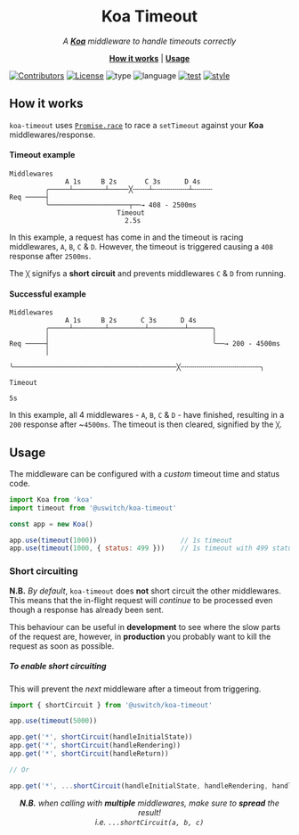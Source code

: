 <h1 align="center">Koa Timeout</h1>

<p align="center">
  <i>
    A <b><a href="http://koajs.com">Koa</a></b> middleware to handle
  timeouts correctly
  </i>
</p>

<p align="center">
  <b><a href="#hot-it-works">How it works</a></b>
  |
  <b><a href="#usage">Usage</a></b>
</p>

[![Contributors](https://img.shields.io/badge/contributors-2-orange.svg?style=for-the-badge)](#contributors)
[![License](https://img.shields.io/github/license/mashape/apistatus.svg?style=for-the-badge)]()
![type](https://img.shields.io/badge/⚡-library-c45366.svg?style=for-the-badge)
![language](https://img.shields.io/badge/❤-Node-da776c.svg?style=for-the-badge)
[![test](https://img.shields.io/badge/🔬-Jest-e9a279.svg?style=for-the-badge)](https://facebook.github.io/jest/)
[![style](https://img.shields.io/badge/🎨-Standard-e4ca93.svg?style=for-the-badge)](https://standardjs.com)

## How it works

`koa-timeout` uses
[`Promise.race`](https://developer.mozilla.org/en-US/docs/Web/JavaScript/Reference/Global_Objects/Promise/race)
to race a `setTimeout` against your **Koa** middlewares/response.

#### Timeout example
```
Middlewares
              A 1s     B 2s       C 3s      D 4s
         ╭─────┴────────┴─────╳╌╌╌╌┴╌╌╌╌╌╌╌╌╌┴╌╌╌╌╌
Req ─────┤
         ╰────────────────────┬──→ 408 - 2500ms
                           Timeout
                             2.5s
```
In this example, a request has come in and the timeout is racing
middlewares, `A`, `B`, `C` & `D`. However, the timeout is triggered
causing a `408` response after `2500ms`.

The `╳` signifys a **short circuit** and prevents middlewares `C` &
`D` from running.


#### Successful example
```
Middlewares
              A 1s     B 2s      C 3s      D 4s
         ╭─────┴────────┴─────────┴─────────┴──────╮
         │                                         │
Req ─────┤                                         ╰──→ 200 - 4500ms
         │
         ╰─────────────────────────────────────────╳╌╌╌╌╌╌╌╌╌╌╌╌╌╌╌╌╌╌╌╌╮
                                                                     Timeout
                                                                        5s
```
In this example, all 4 middlewares - `A`, `B`, `C` & `D` - have
finished, resulting in a `200` response after ~`4500ms`. The timeout
is then cleared, signified by the `╳`.

## Usage

The middleware can be configured with a _custom_ timeout time and
status code.

```js
import Koa from 'koa'
import timeout from '@uswitch/koa-timeout'

const app = new Koa()

app.use(timeout(1000))                     // 1s timeout
app.use(timeout(1000, { status: 499 }))    // 1s timeout with 499 status
```

### Short circuiting

**N.B.** _By default_, `koa-timeout` does **not** short circuit the
other middlewares. This means that the in-flight request will _continue_ to be
processed even though a response has already been sent.

This behaviour can be useful in **development** to see where the slow
parts of the request are, however, in **production** you probably want
to kill the request as soon as possible.

##### **To enable short circuiting**

This will prevent the _next_ middleware after a timeout from
triggering.

```js
import { shortCircuit } from '@uswitch/koa-timeout'

app.use(timeout(5000))

app.get('*', shortCircuit(handleInitialState))
app.get('*', shortCircuit(handleRendering))
app.get('*', shortCircuit(handleReturn))

// Or

app.get('*', ...shortCircuit(handleInitialState, handleRendering, handleReturn))
```

<p align="center">
<i>
  <b>N.B.</b> when calling with <b>multiple</b> middlewares, make sure
  to <b>spread</b> the result!
  </br>
  i.e. <code>...shortCircuit(a, b, c)</code>
</i>
</p>
